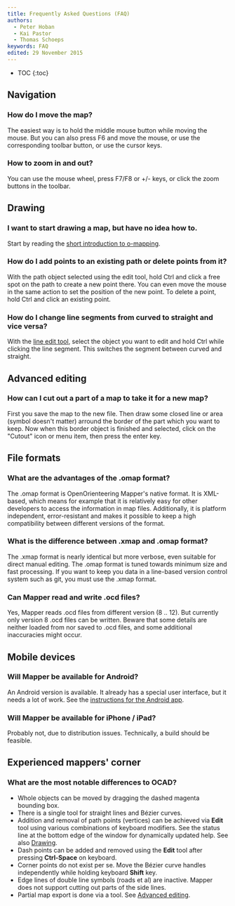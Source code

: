 ```yaml
---
title: Frequently Asked Questions (FAQ)
authors:
  - Peter Hoban
  - Kai Pastor
  - Thomas Schoeps
keywords: FAQ
edited: 29 November 2015
---
```


* TOC
{:toc}

## Navigation

### How do I move the map?

The easiest way is to hold the middle mouse button while moving the mouse. But you can also press F6 and move the mouse, or use the corresponding toolbar button, or use the cursor keys.

### How to zoom in and out?

You can use the mouse wheel, press F7/F8 or +/- keys, or click the zoom buttons in the toolbar.

## Drawing

### I want to start drawing a map, but have no idea how to.

Start by reading the [short introduction to o-mapping](mapping-introduction.md).

### How do I add points to an existing path or delete points from it?

With the path object selected using the edit tool, hold Ctrl and click a free spot on the path to create a new point there. You can even move the mouse in the same action to set the position of the new point. To delete a point, hold Ctrl and click an existing point.

### How do I change line segments from curved to straight and vice versa?

With the [line edit tool](toolbars.md#tool_edit_line), select the object you want to edit and hold Ctrl while clicking the line segment. This switches the segment between curved and straight.


## Advanced editing

### How can I cut out a part of a map to take it for a new map?

First you save the map to the new file. Then draw some closed line or area (symbol doesn't matter) arround the border of the part which you want to keep. Now when this border object is finished and selected, click on the "Cutout" icon or menu item, then press the enter key.


## File formats

### What are the advantages of the .omap format?

The .omap format is OpenOrienteering Mapper's native format. It is XML-based, which means for example that it is relatively easy for other developers to access the information in map files. Additionally, it is platform independent, error-resistant and makes it possible to keep a high compatibility between different versions of the format.

### What is the difference between .xmap and .omap format?

The .xmap format is nearly identical but more verbose, even suitable for direct manual editing. The .omap format is tuned towards minimum size and fast processing.
If you want to keep you data in a line-based version control system such as git, you must use the .xmap format.

### Can Mapper read and write .ocd files?

Yes, Mapper reads .ocd files from different version (8 .. 12). But currently only version 8 .ocd files can be written. Beware that some details are neither loaded from nor saved to .ocd files, and some additional inaccuracies might occur.


## Mobile devices

### Will Mapper be available for Android?

An Android version is available. It already has a special user interface, but it needs a lot of work. See the [instructions for the Android app](android-index.md).

### Will Mapper be available for iPhone / iPad?

Probably not, due to distribution issues. Technically, a build should be feasible.

## Experienced mappers' corner

### What are the most notable differences to OCAD?

* Whole objects can be moved by dragging the dashed magenta bounding box.
* There is a single tool for straight lines and Bézier curves.
* Addition and removal of path points (vertices) can be achieved via **Edit** tool using various combinations of keyboard modifiers. See the status line at the bottom edge of the window for dynamically updated help. See also [Drawing](#drawing).
* Dash points can be added and removed using the **Edit** tool after pressing **Ctrl-Space** on keyboard.
* Corner points do not exist per se. Move the Bézier curve handles independently while holding keyboard **Shift** key.
* Edge lines of double line symbols (roads et al) are inactive. Mapper does not support cutting out parts of the side lines.
* Partial map export is done via a tool. See [Advanced editing](#advanced-editing).
